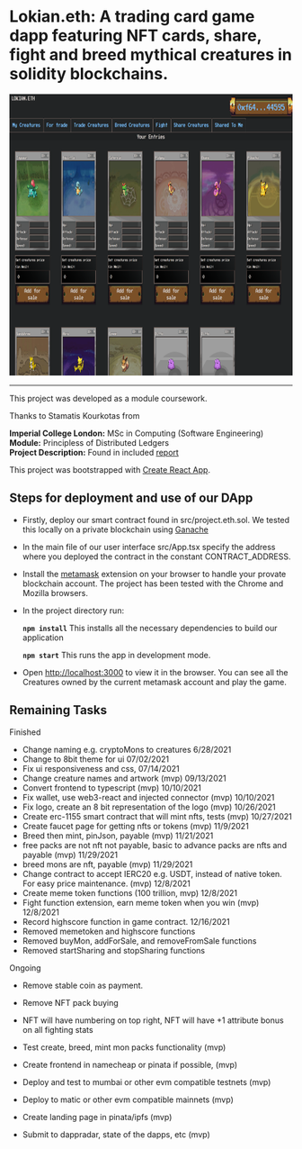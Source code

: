 # Lokian.eth: A trading card game dapp featuring NFT cards, share, fight and breed mythical creatures in solidity blockchains.

<!-- <img src="./screenshots/fighting_tab.png" alt="" width="1000em" height="500em">
 -->
 <img src="./screenshots/project.eth.ss2.png" alt="" width="1000em" height="500em">

***

This project was developed as a module coursework.

Thanks to Stamatis Kourkotas from

**Imperial College London:** MSc in Computing (Software Engineering)<br />
**Module:** Principless of Distributed Ledgers<br />
**Project Description:** Found in included [report](./report.pdf)<br />

This project was bootstrapped with [Create React App](https://github.com/facebook/create-react-app).

## Steps for deployment and use of our DApp

- Firstly, deploy our smart contract found in src/project.eth.sol. We tested this locally on a private blockchain using [Ganache](https://www.trufflesuite.com/ganache)
- In the main file of our user interface src/App.tsx specify the address where you deployed the contract in the constant CONTRACT_ADDRESS.
- Install the [metamask](https://metamask.io/) extension on your browser to handle your provate blockchain account. The project has been tested with the Chrome and Mozilla browsers.
- In the project directory run:

    **`npm install`** This installs all the necessary dependencies to build our application
    
    **`npm start`** This runs the app in development mode.<br />

- Open [http://localhost:3000](http://localhost:3000) to view it in the browser. You can see all the Creatures owned by the current metamask account and play the game.

## Remaining Tasks

Finished
- Change naming e.g. cryptoMons to creatures 6/28/2021
- Change to 8bit theme for ui 07/02/2021
- Fix ui responsiveness and css, 07/14/2021
- Change creature names and artwork (mvp) 09/13/2021
- Convert frontend to typescript (mvp) 10/10/2021
- Fix wallet, use web3-react and injected connector (mvp) 10/10/2021
- Fix logo, create an 8 bit representation of the logo (mvp) 10/26/2021
- Create erc-1155 smart contract that will mint nfts, tests (mvp) 10/27/2021
- Create faucet page for getting nfts or tokens (mvp) 11/9/2021
- Breed then mint, pinJson, payable (mvp) 11/21/2021
- free packs are not nft not payable, basic to advance packs are nfts and payable (mvp) 11/29/2021
- breed mons are nft, payable (mvp) 11/29/2021
- Change contract to accept IERC20 e.g. USDT, instead of native token. For easy price maintenance. (mvp)  12/8/2021
- Create meme token functions (100 trillion, mvp) 12/8/2021
- Fight function extension, earn meme token when you win (mvp) 12/8/2021
- Record highscore function in game contract. 12/16/2021
- Removed memetoken and highscore functions
- Removed buyMon, addForSale, and removeFromSale functions
- Removed startSharing and stopSharing functions

Ongoing
- Remove stable coin as payment.
- Remove NFT pack buying
- NFT will have numbering on top right, NFT will have +1 attribute bonus on all fighting stats

- Test create, breed, mint mon packs functionality (mvp)

- Create frontend in namecheap or pinata if possible, (mvp)
- Deploy and test to mumbai or other evm compatible testnets (mvp)
- Deploy to matic or other evm compatible mainnets (mvp)

- Create landing page in pinata/ipfs (mvp)
- Submit to dappradar, state of the dapps, etc (mvp)






